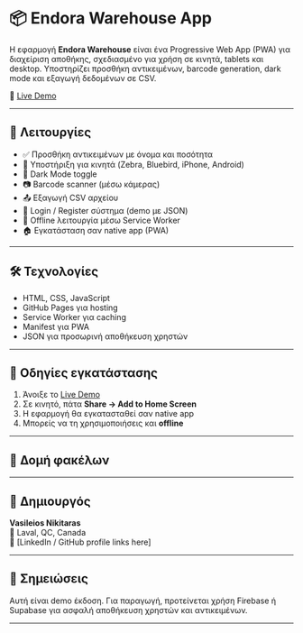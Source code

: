 # 📦 Endora Warehouse App

Η εφαρμογή **Endora Warehouse** είναι ένα Progressive Web App (PWA) για διαχείριση αποθήκης, σχεδιασμένο για χρήση σε κινητά, tablets και desktop. Υποστηρίζει προσθήκη αντικειμένων, barcode generation, dark mode και εξαγωγή δεδομένων σε CSV.

🔗 [Live Demo](https://vasilisnikitaras.github.io/WarehouseApp_Vasileios/index.html)

---

## 🚀 Λειτουργίες

- ✅ Προσθήκη αντικειμένων με όνομα και ποσότητα
- 📱 Υποστήριξη για κινητά (Zebra, Bluebird, iPhone, Android)
- 🌙 Dark Mode toggle
- 📷 Barcode scanner (μέσω κάμερας)
- 📤 Εξαγωγή CSV αρχείου
- 🔐 Login / Register σύστημα (demo με JSON)
- 📶 Offline λειτουργία μέσω Service Worker
- 🏠 Εγκατάσταση σαν native app (PWA)

---

## 🛠️ Τεχνολογίες

- HTML, CSS, JavaScript
- GitHub Pages για hosting
- Service Worker για caching
- Manifest για PWA
- JSON για προσωρινή αποθήκευση χρηστών

---

## 📲 Οδηγίες εγκατάστασης

1. Άνοιξε το [Live Demo](https://vasilisnikitaras.github.io/WarehouseApp_Vasileios/index.html)
2. Σε κινητό, πάτα **Share → Add to Home Screen**
3. Η εφαρμογή θα εγκατασταθεί σαν native app
4. Μπορείς να τη χρησιμοποιήσεις και **offline**

---

## 📁 Δομή φακέλων


---

## 👤 Δημιουργός

**Vasileios Nikitaras**  
📍 Laval, QC, Canada  
📧 [LinkedIn / GitHub profile links here]

---

## 📌 Σημειώσεις

Αυτή είναι demo έκδοση. Για παραγωγή, προτείνεται χρήση Firebase ή Supabase για ασφαλή αποθήκευση χρηστών και αντικειμένων.

---

